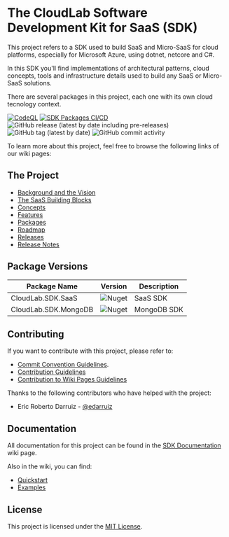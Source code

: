 # The CloudLab Software Development Kit for SaaS (SDK)
This project refers to a SDK used to build SaaS and Micro-SaaS for cloud platforms, especially for Microsoft Azure, using dotnet, netcore and C#.

In this SDK you'll find implementations of architectural patterns, cloud concepts, tools and infrastructure details used to build any SaaS or Micro-SaaS solutions.

There are several packages in this project, each one with its own cloud tecnology context.

[![CodeQL](https://github.com/cloudlabtech/SDK-SaaS/actions/workflows/codeql.yml/badge.svg?branch=main)](https://github.com/cloudlabtech/SDK-SaaS/actions/workflows/codeql.yml)
[![SDK Packages CI/CD](https://github.com/cloudlabtech/SDK-SaaS/actions/workflows/deploy.yml/badge.svg)](https://github.com/cloudlabtech/SDK-SaaS/actions/workflows/deploy.yml)
![GitHub release (latest by date including pre-releases)](https://img.shields.io/github/v/release/cloudlabtech/sdk?include_prereleases)
![GitHub tag (latest by date)](https://img.shields.io/github/v/tag/cloudlabtech/sdk)
![GitHub commit activity](https://img.shields.io/github/commit-activity/m/cloudlabtech/sdk)

To learn more about this project, feel free to browse the following links of our wiki pages:

## The Project
- [Background and the Vision](https://github.com/cloudlabtech/SDK-SaaS/wiki/Background-and-the-Vision)
- [The SaaS Building Blocks](https://github.com/cloudlabtech/SDK-SaaS/wiki/The-SaaS-Building-Blocks)
- [Concepts](https://github.com/cloudlabtech/SDK-SaaS/wiki/Concepts)
- [Features](https://github.com/cloudlabtech/SDK-SaaS/wiki/Features)
- [Packages](https://github.com/cloudlabtech/SDK-SaaS/wiki/Packages)
- [Roadmap](https://github.com/cloudlabtech/SDK-SaaS/wiki/Roadmap)
- [Releases](https://github.com/cloudlabtech/SDK-SaaS/wiki/Releases)
- [Release Notes](https://github.com/cloudlabtech/SDK-SaaS/wiki/Release-Notes)

## Package Versions
| Package Name | Version | Description |
| ------------ | ------- | ----------- |
| CloudLab.SDK.SaaS | ![Nuget](https://img.shields.io/nuget/v/CloudLab.SDK.SaaS) | SaaS SDK |
| CloudLab.SDK.MongoDB | ![Nuget](https://img.shields.io/nuget/v/CloudLab.SDK.MongoDb) | MongoDB SDK |

## Contributing
If you want to contribute with this project, please refer to:
- [Commit Convention Guidelines](https://github.com/cloudlabtech/SDK-SaaS/wiki/Commit-Convention).
- [Contribution Guidelines](https://github.com/cloudlabtech/SDK-SaaS/blob/main/CONTRIBUTING.md)
- [Contribution to Wiki Pages Guidelines](https://github.com/cloudlabtech/SDK-SaaS/wiki/How-to-Contribute-to-Wiki)

Thanks to the following contributors who have helped with the project:
- Eric Roberto Darruiz - [@edarruiz](https://github.com/edarruiz)

## Documentation
All documentation for this project can be found in the [SDK Documentation](https://github.com/cloudlabtech/SDK-SaaS/wiki/SDK-Documentation) wiki page.

Also in the wiki, you can find:
- [Quickstart](https://github.com/cloudlabtech/SDK-SaaS/wiki/Quickstart)
- [Examples](https://github.com/cloudlabtech/SDK-SaaS/wiki/Examples)


## License
This project is licensed under the [MIT License](https://github.com/cloudlabtech/SDK-SaaS/blob/main/LICENSE).